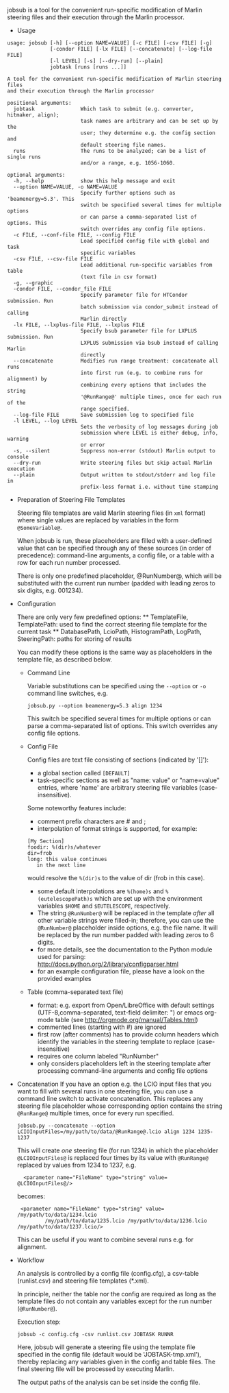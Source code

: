 jobsub is a tool for the convenient run-specific modification of
Marlin steering files and their execution through the Marlin processor.

* Usage
```
usage: jobsub [-h] [--option NAME=VALUE] [-c FILE] [-csv FILE] [-g]
              [-condor FILE] [-lx FILE] [--concatenate] [--log-file FILE]
              [-l LEVEL] [-s] [--dry-run] [--plain]
              jobtask [runs [runs ...]]

A tool for the convenient run-specific modification of Marlin steering files
and their execution through the Marlin processor

positional arguments:
  jobtask               Which task to submit (e.g. converter, hitmaker, align);
                        task names are arbitrary and can be set up by the
                        user; they determine e.g. the config section and
                        default steering file names.
  runs                  The runs to be analyzed; can be a list of single runs
                        and/or a range, e.g. 1056-1060.

optional arguments:
  -h, --help            show this help message and exit
  --option NAME=VALUE, -o NAME=VALUE
                        Specify further options such as 'beamenergy=5.3'. This
                        switch be specified several times for multiple options
                        or can parse a comma-separated list of options. This
                        switch overrides any config file options.
  -c FILE, --conf-file FILE, --config FILE
                        Load specified config file with global and task
                        specific variables
  -csv FILE, --csv-file FILE
                        Load additional run-specific variables from table
                        (text file in csv format)
  -g, --graphic
  -condor FILE, --condor_file FILE
                        Specify parameter file for HTCondor submission. Run
                        batch submission via condor_submit instead of calling
                        Marlin directly
  -lx FILE, --lxplus-file FILE, --lxplus FILE
                        Specify bsub parameter file for LXPLUS submission. Run
                        LXPLUS submission via bsub instead of calling Marlin
                        directly
  --concatenate         Modifies run range treatment: concatenate all runs
                        into first run (e.g. to combine runs for alignment) by
                        combining every options that includes the string
                        '@RunRange@' multiple times, once for each run of the
                        range specified.
  --log-file FILE       Save submission log to specified file
  -l LEVEL, --log LEVEL
                        Sets the verbosity of log messages during job
                        submission where LEVEL is either debug, info, warning
                        or error
  -s, --silent          Suppress non-error (stdout) Marlin output to console
  --dry-run             Write steering files but skip actual Marlin execution
  --plain               Output written to stdout/stderr and log file in
                        prefix-less format i.e. without time stamping
```

* Preparation of Steering File Templates

  Steering file templates are valid Marlin steering files (in ```xml```
  format) where single values are replaced by variables in the form
  ```@SomeVariable@```.

  When jobsub is run, these placeholders are filled with a
  user-defined value that can be specified through any of these
  sources (in order of precedence): command-line arguments, a config
  file, or a table with a row for each run number processed.
  
  There is only one predefined placeholder, @RunNumber@, which will be
  substituted with the current run number (padded with leading zeros
  to six digits, e.g. 001234).

* Configuration

  There are only very few predefined options: 
  ** TemplateFile, TemplatePath: used to find the correct steering file template for the current task
  ** DatabasePath, LcioPath, HistogramPath, LogPath, SteeringPath: paths for storing of results
  
  You can modify these options is the same way as placeholders in the template file, as described below.
  
  * Command Line
  
    Variable substitutions can be specified using the ```--option``` or ```-o``` command line switches, e.g.
    ```
    jobsub.py --option beamenergy=5.3 align 1234
    ```
    This switch be specified several times for multiple options or can
    parse a comma-separated list of options. This switch overrides any
    config file options.
   
   * Config File
   
     Config files are text file consisting of sections (indicated by '[]'):
      * a global section called ```[DEFAULT]```
      * task-specific sections
     as well as "name: value" or "name=value" entries, where 'name' are
     arbitrary steering file variables (case-insensitive).

     Some noteworthy features include:
      * comment prefix characters are # and ;
      * interpolation of format strings is supported, for example:
      ```
      [My Section]
      foodir: %(dir)s/whatever
      dir=frob
      long: this value continues
         in the next line
      ```
      would resolve the ```%(dir)s``` to the value of dir (frob in this case).
      * some default interpolations are ```%(home)s``` and ```%(eutelescopePath)s```
        which are set up with the environment variables ```$HOME``` and
        ```$EUTELESCOPE```, respectively.
      * The string ```@RunNumber@``` will be replaced in the template *after*
        all other variable strings were filled-in; therefore, you can use
        the ```@RunNumber@``` placeholder inside options, e.g. the file name.
        It will be replaced by the run number padded with leading zeros to 6 digits.
      * for more details, see the documentation to the Python module used
        for parsing: http://docs.python.org/2/library/configparser.html
      * for an example configuration file, please have a look on the provided examples
 
  * Table (comma-separated text file)
  
    * format: e.g. export from Open/LibreOffice with default settings (UTF-8,comma-separated, text-field delimiter: ") or emacs org-mode table (see http://orgmode.org/manual/Tables.html)
    * commented lines (starting with #) are ignored
    * first row (after comments) has to provide column headers which identify the variables in the steering template to replace (case-insensitive)
    * requires one column labeled "RunNumber"
    * only considers placeholders left in the steering template after processing command-line arguments and config file options
    
* Concatenation
   If you have an option e.g. the LCIO input files that you want to
   fill with several runs in one steering file, you can use a command
   line switch to activate concatenation. This replaces any steering
   file placeholder whose corresponding option contains the string
   ```@RunRange@``` multiple times, once for every run specified.
   ```
   jobsub.py --concatenate --option LCIOInputFiles=/my/path/to/data/@RunRange@.lcio align 1234 1235-1237
   ```
   This will create *one* steering file (for run 1234) in which the placeholder
   ```@LCIOInputFiles@``` is replaced four times by its value with
   ```@RunRange@``` replaced by values from 1234 to 1237, e.g.
  ```
    <parameter name="FileName" type="string" value= @LCIOInputFiles@/>
   ```
   becomes:
   ```
    <parameter name="FileName" type="string" value= /my/path/to/data/1234.lcio 
            /my/path/to/data/1235.lcio /my/path/to/data/1236.lcio /my/path/to/data/1237.lcio/>
   ```
   This can be useful if you want to combine several runs e.g. for alignment.


* Workflow

  An analysis is controlled by a config file (config.cfg), a csv-table 
  (runlist.csv) and steering file templates (*.xml).

  In principle, neither the table nor the config are required as long
  as the template files do not contain any variables except for the
  run number (```@RunNumber@```).
  
  Execution step:
  ```
  jobsub -c config.cfg -csv runlist.csv JOBTASK RUNNR
  ```
  Here, jobsub will generate a steering file using the template file
  specified in the config file (default would be 'JOBTASK-tmp.xml'),
  thereby replacing any variables given in the config and table files.
  The final steering file will be processed by executing Marlin.
  
  The output paths of the analysis can be set inside the config file.
